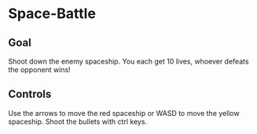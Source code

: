# Space-Battle

## Goal

Shoot down the enemy spaceship. You each get 10 lives, whoever defeats the opponent wins! 

## Controls

Use the arrows to move the red spaceship or WASD to move the yellow spaceship. Shoot the bullets with ctrl keys.
